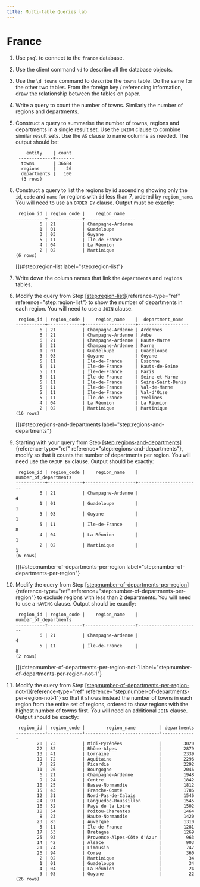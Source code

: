 ```yaml
---
title: Multi-table Queries lab
---
```


# France 

1.  Use `psql` to connect to the `france` database.

2.  Use the client command `\d` to describe all the database objects.

3.  Use the `\d towns` command to describe the `towns` table. Do the
    same for the other two tables. From the foreign key / referencing
    information, draw the relationship between the tables on paper.

4.  Write a query to count the number of towns. Similarly the number of
    regions and departments.

5.  Construct a query to summarise the number of towns, regions and
    departments in a single result set. Use the `UNION` clause to
    combine similar result sets. Use the `AS` clause to name columns as
    needed. The output should be:

            entity    | count
         -------------+-------
          towns       | 36684
          regions     |    26
          departments |   100
          (3 rows)

6.  Construct a query to list the regions by id ascending showing only
    the `id`, `code` and `name` for regions with `id` less than 7,
    ordered by `region_name`. You will need to use an `ORDER BY` clause.
    Output must be exactly:

         region_id | region_code |    region_name
        -----------+-------------+-------------------
                 6 | 21          | Champagne-Ardenne
                 1 | 01          | Guadeloupe
                 3 | 03          | Guyane
                 5 | 11          | Île-de-France
                 4 | 04          | La Réunion
                 2 | 02          | Martinique
        (6 rows)

    []{#step:region-list label="step:region-list"}

7.  Write down the column names that link the `departments` and
    `regions` tables.

8.  Modify the query from
    Step [\[step:region-list\]](#step:region-list){reference-type="ref"
    reference="step:region-list"} to show the number of departments in
    each region. You will need to use a `JOIN` clause.

         region_id | region_code |    region_name    |  department_name
        -----------+-------------+-------------------+-------------------
                 6 | 21          | Champagne-Ardenne | Ardennes
                 6 | 21          | Champagne-Ardenne | Aube
                 6 | 21          | Champagne-Ardenne | Haute-Marne
                 6 | 21          | Champagne-Ardenne | Marne
                 1 | 01          | Guadeloupe        | Guadeloupe
                 3 | 03          | Guyane            | Guyane
                 5 | 11          | Île-de-France     | Essonne
                 5 | 11          | Île-de-France     | Hauts-de-Seine
                 5 | 11          | Île-de-France     | Paris
                 5 | 11          | Île-de-France     | Seine-et-Marne
                 5 | 11          | Île-de-France     | Seine-Saint-Denis
                 5 | 11          | Île-de-France     | Val-de-Marne
                 5 | 11          | Île-de-France     | Val-d'Oise
                 5 | 11          | Île-de-France     | Yvelines
                 4 | 04          | La Réunion        | La Réunion
                 2 | 02          | Martinique        | Martinique
        (16 rows)

    []{#step:regions-and-departments
    label="step:regions-and-departments"}

9.  Starting with your query from
    Step [\[step:regions-and-departments\]](#step:regions-and-departments){reference-type="ref"
    reference="step:regions-and-departments"}, modify so that it counts
    the number of departments per region. You will need use the
    `GROUP BY` clause. Output should be exactly:

         region_id | region_code |    region_name    | number_of_departments
        -----------+-------------+-------------------+-----------------------
                 6 | 21          | Champagne-Ardenne |                     4
                 1 | 01          | Guadeloupe        |                     1
                 3 | 03          | Guyane            |                     1
                 5 | 11          | Île-de-France     |                     8
                 4 | 04          | La Réunion        |                     1
                 2 | 02          | Martinique        |                     1
        (6 rows)

    []{#step:number-of-departments-per-region
    label="step:number-of-departments-per-region"}

10. Modify the query from
    Step [\[step:number-of-departments-per-region\]](#step:number-of-departments-per-region){reference-type="ref"
    reference="step:number-of-departments-per-region"} to exclude
    regions with less than 2 departments. You will need to use a
    `HAVING` clause. Output should be exactly:

         region_id | region_code |    region_name    | number_of_departments
        -----------+-------------+-------------------+-----------------------
                 6 | 21          | Champagne-Ardenne |                     4
                 5 | 11          | Île-de-France     |                     8
        (2 rows)

    []{#step:number-of-departments-per-region-not-1
    label="step:number-of-departments-per-region-not-1"}

11. Modify the query from
    Step [\[step:number-of-departments-per-region-not-1\]](#step:number-of-departments-per-region-not-1){reference-type="ref"
    reference="step:number-of-departments-per-region-not-1"} so that it
    shows instead the number of towns in each region from the entire set
    of regions, ordered to show regions with the highest number of towns
    first. You will need an additional `JOIN` clause. Output should be
    exactly:

		 region_id | region_code |        region_name         | departments
		-----------+-------------+----------------------------+-------------
				20 | 73          | Midi-Pyrénées              |        3020
				22 | 82          | Rhône-Alpes                |        2879
				13 | 41          | Lorraine                   |        2339
				19 | 72          | Aquitaine                  |        2296
				 7 | 22          | Picardie                   |        2292
				11 | 26          | Bourgogne                  |        2046
				 6 | 21          | Champagne-Ardenne          |        1948
				 9 | 24          | Centre                     |        1842
				10 | 25          | Basse-Normandie            |        1812
				15 | 43          | Franche-Comté              |        1786
				12 | 31          | Nord-Pas-de-Calais         |        1546
				24 | 91          | Languedoc-Roussillon       |        1545
				16 | 52          | Pays de la Loire           |        1502
				18 | 54          | Poitou-Charentes           |        1464
				 8 | 23          | Haute-Normandie            |        1420
				23 | 83          | Auvergne                   |        1310
				 5 | 11          | Île-de-France              |        1281
				17 | 53          | Bretagne                   |        1269
				25 | 93          | Provence-Alpes-Côte d'Azur |         963
				14 | 42          | Alsace                     |         903
				21 | 74          | Limousin                   |         747
				26 | 94          | Corse                      |         360
				 2 | 02          | Martinique                 |          34
				 1 | 01          | Guadeloupe                 |          34
				 4 | 04          | La Réunion                 |          24
				 3 | 03          | Guyane                     |          22
		(26 rows)
